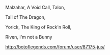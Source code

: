 Malzahar, A Void Call, Talon,

Tail of The Dragon, 

Yorick, The King of Rock'n Roll,

Riven, I'm not a Bunny

http://botoflegends.com/forum/user/87175-jus/
